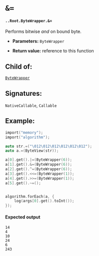 # `&=`

#### `..Root.ByteWrapper.&=`

Performs bitwise _and_ on bound byte.

* **Parameters:** `ByteWrapper`

* **Return value:** reference to this function

## Child of:

[`ByteWrapper`](docs..Root.ByteWrapper.md)

## Signatures:

`NativeCallable`, `Callable`

## Example:

```c
import("memory");
import("algorithm");

auto str.=("\012\012\012\012\012\012");
auto a.=(ByteView(str));

a[0].get().|=(ByteWrapper(6));
a[1].get().&=(ByteWrapper(6));
a[2].get().^=(ByteWrapper(6));
a[3].get().<<=(ByteWrapper(1));
a[4].get().>>=(ByteWrapper(1));
a[5].get().~=();


algorithm.forEach(a, {
    log(args[0].get().toInt());
});
```

#### Expected output

```
14
4
10
24
6
243
```